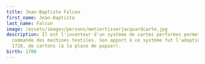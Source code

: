 ```yaml
---
title: Jean-Baptiste Falcon
first_name: Jean-Baptiste
last_name: Falcon
image: /assets/images/persons/metiertisserjacquardcarte.jpg
description: Il est l'inventeur d'un système de cartes perforées permettant la
  commande des machines textiles. Son apport à ce système fut l'adoption, en
  1728, de cartons (à la place de papier).
birth: 1700
---
```

